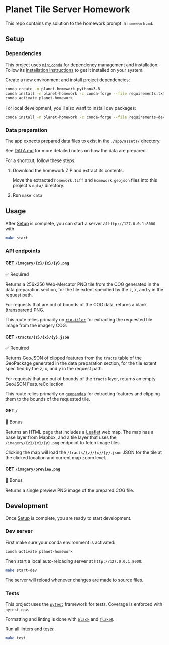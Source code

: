# Planet Tile Server Homework

This repo contains my solution to the homework prompt in `homework.md`.

## Setup

### Dependencies

This project uses [`miniconda`](https://conda.io/en/latest/miniconda) for dependency management and installation. Follow its [installation instructions](https://docs.conda.io/projects/conda/en/4.6.0/user-guide/install/macos.html) to get it installed on your system.

Create a new environment and install project dependencies:

```sh
conda create -n planet-homework python=3.8
conda install -n planet-homework -c conda-forge --file requirements.txt
conda activate planet-homework
```

For local development, you'll also want to install dev packages:

```sh
conda install -n planet-homework -c conda-forge --file requirements-dev.txt
```

### Data preparation

The app expects prepared data files to exist in the `./app/assets/` directory.

See [DATA.md](./DATA.md) for more detailed notes on how the data are prepared.

For a shortcut, follow these steps:

1. Download the homework ZIP and extract its contents.

   Move the extracted `homework.tiff` and `homework.geojson` files into this project's `data/` directory.

2. Run `make data`

## Usage

After [Setup](#setup) is complete, you can start a server at `http://127.0.0.1:8000` with

```sh
make start
```

### API endpoints

#### GET `/imagery/{z}/{x}/{y}.png`

✅ Required

Returns a 256x256 Web-Mercator PNG tile from the COG generated in the data preparation section, for the tile extent specified by the z, x, and y in the request path.

For requests that are out of bounds of the COG data, returns a blank (transparent) PNG.

This route relies primarily on [`rio-tiler`](https://cogeotiff.github.io/rio-tiler/) for extracting the requested tile image from the imagery COG.

#### GET `/tracts/{z}/{x}/{y}.json`

✅ Required

Returns GeoJSON of clipped features from the `tracts` table of the GeoPackage generated in the data preparation section, for the tile extent specified by the z, x, and y in the request path.

For requests that are out of bounds of the `tracts` layer, returns an empty GeoJSON FeatureCollection.

This route relies primarily on [`geopandas`](https://geopandas.org/) for extracting features and clipping them to the bounds of the requested tile.

#### GET `/`

🍬 Bonus

Returns an HTML page that includes a [Leaflet](https://leafletjs.com/) web map. The map has a base layer from Mapbox, and a tile layer that uses the `/imagery/{z}/{x}/{y}.png` endpoint to fetch image tiles.

Clicking the map will load the `/tracts/{z}/{x}/{y}.json` JSON for the tile at the clicked location and current map zoom level.

#### GET `/imagery/preview.png`

🍬 Bonus

Returns a single preview PNG image of the prepared COG file.

## Development

Once [Setup](#setup) is complete, you are ready to start development.

### Dev server

First make sure your conda environment is activated:

```sh
conda activate planet-homework
```

Then start a local auto-reloading server at `http://127.0.0.1:8000`:

```sh
make start-dev
```

The server will reload whenever changes are made to source files.

### Tests

This project uses the [`pytest`](https://docs.pytest.org/en/6.2.x/) framework for tests. Coverage is enforced with `pytest-cov`.

Formatting and linting is done with [`black`](https://black.readthedocs.io/en/stable/) and [`flake8`](https://flake8.pycqa.org/en/latest/).

Run all linters and tests:

```sh
make test
```
